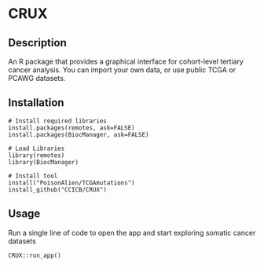 # CRUX

## Description
An R package that provides a graphical interface for cohort-level tertiary cancer analysis. 
You can import your own data, or use public TCGA or PCAWG datasets.


## Installation

```
# Install required libraries
install.packages(remotes, ask=FALSE)
install.packages(BiocManager, ask=FALSE)

# Load Libraries
library(remotes)
library(BiocManager)

# Install tool
install("PoisonAlien/TCGAmutations")
install_github("CCICB/CRUX")
```

## Usage

Run a single line of code to open the app and start exploring somatic cancer datasets
```
CRUX::run_app()
```

